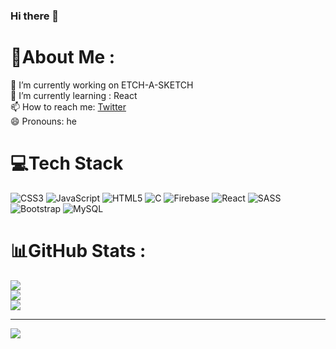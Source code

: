 ### Hi there 👋

# 💫About Me :
 🔭 I’m currently working on ETCH-A-SKETCH <br />
 🌱 I’m currently learning : React <br />
 📫 How to reach me:  [Twitter](Twitter.com/shouvik_sinhaa) <br />
 😄 Pronouns: he <br />

# 💻Tech Stack
![CSS3](https://img.shields.io/badge/css3-%231572B6.svg?style=for-the-badge&logo=css3&logoColor=white) ![JavaScript](https://img.shields.io/badge/javascript-%23323330.svg?style=for-the-badge&logo=javascript&logoColor=%23F7DF1E) ![HTML5](https://img.shields.io/badge/html5-%23E34F26.svg?style=for-the-badge&logo=html5&logoColor=white) ![C](https://img.shields.io/badge/c-%2300599C.svg?style=for-the-badge&logo=c&logoColor=white) ![Firebase](https://img.shields.io/badge/firebase-%23039BE5.svg?style=for-the-badge&logo=firebase) ![React](https://img.shields.io/badge/react-%2320232a.svg?style=for-the-badge&logo=react&logoColor=%2361DAFB) ![SASS](https://img.shields.io/badge/SASS-hotpink.svg?style=for-the-badge&logo=SASS&logoColor=white) ![Bootstrap](https://img.shields.io/badge/bootstrap-%23563D7C.svg?style=for-the-badge&logo=bootstrap&logoColor=white) ![MySQL](https://img.shields.io/badge/mysql-%2300f.svg?style=for-the-badge&logo=mysql&logoColor=white)
# 📊GitHub Stats :
![](https://github-readme-stats.vercel.app/api?username=shouvik3537&theme=radical&hide_border=false&include_all_commits=false&count_private=false)<br/>
![](https://github-readme-streak-stats.herokuapp.com/?user=shouvik3537&theme=radical&hide_border=false)<br/>
![](https://github-readme-stats.vercel.app/api/top-langs/?username=shouvik3537&theme=radical&hide_border=false&include_all_commits=false&count_private=false&layout=compact)

---
[![](https://visitcount.itsvg.in/api?id=shouvik3537&icon=0&color=0)](https://visitcount.itsvg.in)

